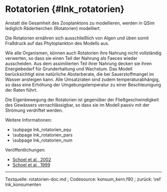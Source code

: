 Rotatorien {#lnk_rotatorien}
==========

Anstatt die Gesamheit des Zooplanktons zu modellieren, werden in QSim lediglich 
Rädertierchen (Rotatorien) modelliert.



Die Rotatorien ernähren sich ausschließlich von Algen und üben somit Fraßdruck auf das
Phytoplankton des Modells aus. 


Wie alle Organismen, können auch Rotatorien ihre Nahrung nicht vollständig verwerten,
so dass sie einen Teil der Nahrung als Faeces wieder ausscheiden.
Aus dem assimilierten Teil ihrer Nahrung decken sie ihren Energiebedarf für
Grunderhaltung und Wachstum.
Das Modell berücksichtigt eine natürliche Absterberate, die bei Sauerstoffmangel
im Wasser ansteigen kann.
Alle Umsatzraten sind zudem temperaturabhängig, so dass eine Erhöhung der
Umgebungstemperatur zu einer Beschleunigung der Raten führt.


Die Eigenbewegung der Rotatorien ist gegenüber der Fließgeschwindigkeit des 
Gewässers vernachlässigbar, so dass sie im Modell passiv mit der Strömung verdriftet 
werden.


Weitere Informationen:
- \subpage lnk_rotatorien_equ
- \subpage lnk_rotatorien_pars
- \subpage lnk_rotatorien_num


Veröffentlichungen:
- [Schoel et al., 2002](./pdf/Schoel_et_al_2002rhein.pdf)
- [Schoel et al., 1999](./pdf/Schoel_et_al_1999mosel-saar.pdf)



<hr>
Textquelle: rotatorien-doc.md ; Codesource: konsum_kern.f90 ; 
zurück: \ref lnk_konsumenten


